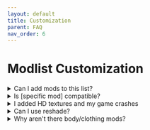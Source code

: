 ```yaml
---
layout: default
title: Customization
parent: FAQ
nav_order: 6
---
```


# Modlist Customization

<details>
<summary>Can I add mods to this list?</summary>

Yes, but:
- Avoid other gameplay overhauls
- Skip HD texture packs if you have <8GB VRAM
- Never add mods that modify REDscript
- Test thoroughly

</details>

<details>
<summary>Is [specific mod] compatible?</summary>

Check if it:
- Uses REDmod (usually incompatible)
- Modifies core gameplay systems
- Has known conflicts listed

When in doubt, ask in our Discord.

</details>

<details>
<summary>I added HD textures and my game crashes</summary>

You're exceeding VRAM. Remove HD texture mods or reduce texture quality in settings.

</details>

<details>
<summary>Can I use reshade?</summary>

At your own risk. Known to cause map crashes with certain versions.

</details>

<details>
<summary>Why aren't there body/clothing mods?</summary>

Personal preference varies too much. We provide the framework - add whatever aesthetic mods you prefer.

</details>
